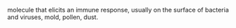 molecule that elicits an immune response, usually on the surface of bacteria and viruses, mold, pollen, dust. 
